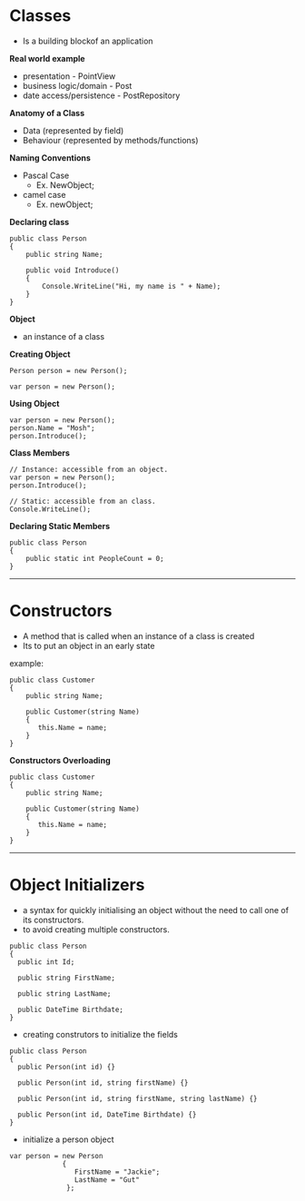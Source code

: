 # Classes
- Is a building blockof an application

**Real world example**
- presentation - PointView
- business logic/domain - Post
- date access/persistence - PostRepository

**Anatomy of a Class**
- Data (represented by field)
- Behaviour (represented by methods/functions)

**Naming Conventions**
- Pascal Case
  - Ex. NewObject;
- camel case
  - Ex. newObject;

**Declaring class**
```
public class Person
{
    public string Name;
    
    public void Introduce()
    {
        Console.WriteLine("Hi, my name is " + Name);
    }
}
```
**Object** 
- an instance of a class

**Creating Object**
```
Person person = new Person();

var person = new Person();
```

**Using Object**
```
var person = new Person();
person.Name = "Mosh";
person.Introduce();
```

**Class Members**
```
// Instance: accessible from an object.
var person = new Person();
person.Introduce();

// Static: accessible from an class.
Console.WriteLine();
```

**Declaring Static Members**
```
public class Person
{
    public static int PeopleCount = 0;
}
```
___

# Constructors
- A method that is called when an instance of a class is created
- Its to put an object in an early state

example:
```
public class Customer
{
    public string Name;
    
    public Customer(string Name)
    {
       this.Name = name;
    }
}
```

**Constructors Overloading**
```
public class Customer
{
    public string Name;
    
    public Customer(string Name)
    {
       this.Name = name;
    }
}
```
___
# Object Initializers
- a syntax for quickly initialising an object without the need to call one of its constructors.
- to avoid creating multiple constructors.

```
public class Person
{
  public int Id;
  
  public string FirstName;
  
  public string LastName;
  
  public DateTime Birthdate;
}
```
- creating construtors to initialize the fields
```
public class Person
{
  public Person(int id) {}
  
  public Person(int id, string firstName) {}
  
  public Person(int id, string firstName, string lastName) {}
  
  public Person(int id, DateTime Birthdate) {}
}
```
- initialize a person object
```
var person = new Person
             {
                FirstName = "Jackie";
                LastName = "Gut"
              };
```
